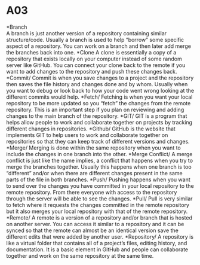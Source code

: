 # A03
*Branch<br>
A branch is just another version of a repository containing similar structure/code. Usually a branch is used to help “borrow” some specific aspect of a repository. You can work on a branch and then later add merge the branches back into one.
*Clone
A clone is essentially a copy of a repository that exists locally on your computer instead of some random server like GitHub. You can connect your clone back to the remote if you want to add changes to the repository and push these changes back.
*Commit/
Commit is when you save changes to a project and the repository then saves the file history and changes done and by whom. Usually when you want to debug or look back to how your code went wrong looking at the different commits would help.
*Fetch/
Fetching is when you want your local repository to be more updated so you “fetch” the changes from the remote repository. This is an important step if you plan on reviewing and adding changes to the main branch of the repository. 
*GIT/
GIT is a program that helps allow people to work and collaborate together on projects by tracking different changes in repositories.
*Github/
GitHub is the website that implements GIT to help users to work and collaborate together on repositories so that they can keep track of different versions and changes.
*Merge/
Merging is done within the same repository when you want to include the changes in one branch into the other.
*Merge Conflict/
A merge conflict is just like the name implies, a conflict that happens when you try to merge the branches together. Usually this happens when one branch is too “different” and/or when there are different changes present in the same parts of the file in both branches.
*Push/
Pushing happens when you want to send over the changes you have committed in your local repository to the remote repository. From there everyone with access to the repository through the server will be able to see the changes.
*Pull/
Pull is very similar to fetch where it requests the changes committed in the remote repository but it also merges your local repository with that of the remote repository.
*Remote/
A remote is a version of a repository and/or branch that is hosted on another server. You can access it similar to a repository and it can be synced so that the remote can almost be an identical version save the different edits that were added by another user.
*Repository/
A repository is like a virtual folder that contains all of a project’s files, editing history, and documentation. It is a basic element in GitHub and people can collaborate together and work on the same repository at the same time.

